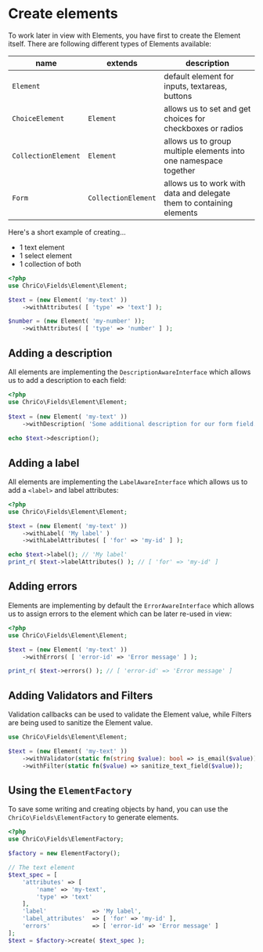 # Create elements
To work later in view with Elements, you have first to create the Element itself. There are following different types of Elements available:


| name                | extends             | description                                                          |
|---------------------|---------------------|----------------------------------------------------------------------|
| `Element`           |                     | default element for inputs, textareas, buttons                       |
| `ChoiceElement`     | `Element`           | allows us to set and get choices for checkboxes or radios            |
| `CollectionElement` | `Element`           | allows us to group multiple elements into one namespace together     |
| `Form`              | `CollectionElement` | allows us to work with data and delegate them to containing elements |

Here's a short example of creating...

- 1 text element
- 1 select element
- 1 collection of both

```php
<?php
use ChriCo\Fields\Element\Element;

$text = (new Element( 'my-text' ))
	->withAttributes( [ 'type' => 'text'] );

$number = (new Element( 'my-number' ));
	->withAttributes( [ 'type' => 'number' ] );
```

## Adding a description
All elements are implementing the `DescriptionAwareInterface` which allows us to add a description to each field:
 
```php
<?php
use ChriCo\Fields\Element\Element;
 
$text = (new Element( 'my-text' ))
	->withDescription( 'Some additional description for our form field.' );
  
echo $text->description(); 
```
 
 
## Adding a label
All elements are implementing the `LabelAwareInterface` which allows us to add a `<label>` and label attributes:

```php
<?php
use ChriCo\Fields\Element\Element;

$text = (new Element( 'my-text' ))
	->withLabel( 'My label' )
	->withLabelAttributes( [ 'for' => 'my-id' ] );

echo $text->label(); // 'My label'
print_r( $text->labelAttributes() ); // [ 'for' => 'my-id' ] 
```

## Adding errors
Elements are implementing by default the `ErrorAwareInterface` which allows us to assign errors to the element which can be later re-used in view:

```php
<?php
use ChriCo\Fields\Element\Element;

$text = (new Element( 'my-text' ))
	->withErrors( [ 'error-id' => 'Error message' ] );

print_r( $text->errors() ); // [ 'error-id' => 'Error message' ]
```

## Adding Validators and Filters
Validation callbacks can be used to validate the Element value, while Filters are being used to sanitize the Element value.

```php
use ChriCo\Fields\Element\Element;

$text = (new Element( 'my-text' ))
    ->withValidator(static fn(string $value): bool => is_email($value));
	->withFilter(static fn($value) => sanitize_text_field($value));
```

## Using the `ElementFactory`
To save some writing and creating objects by hand, you can use the `ChriCo\Fields\ElementFactory` to generate elements.

```php
<?php
use ChriCo\Fields\ElementFactory;

$factory = new ElementFactory(); 

// The text element
$text_spec = [
	'attributes' => [
		'name' => 'my-text',
		'type' => 'text'
	],
	'label'             => 'My label',
	'label_attributes'  => [ 'for' => 'my-id' ],
	'errors'            => [ 'error-id' => 'Error message' ]
];
$text = $factory->create( $text_spec );
```